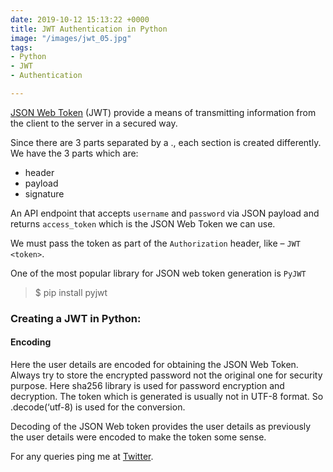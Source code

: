 ```yaml
---
date: 2019-10-12 15:13:22 +0000
title: JWT Authentication in Python
image: "/images/jwt_05.jpg"
tags:
- Python
- JWT
- Authentication

---
```

[JSON Web Token](https://jwt.io/) (JWT) provide a means of transmitting information from the client to the server in a secured way.

<!-- excerpt -->

Since there are 3 parts separated by a ., each section is created differently. We have the 3 parts which are:

* header
* payload
* signature

An API endpoint that accepts `username` and `password` via JSON payload and returns `access_token` which is the JSON Web Token we can use.

We must pass the token as part of the `Authorization` header, like – `JWT <token>`.

One of the most popular library for JSON web token generation is `PyJWT`

> $ pip install pyjwt

### Creating a JWT in Python:

#### Encoding

Here the user details are encoded for obtaining the JSON Web Token. Always try to store the encrypted password not the original one for security purpose. Here sha256 library is used for password encryption and decryption. The token which is generated is usually not in UTF-8 format. So .decode(‘utf-8) is used for the conversion.

Decoding of the JSON Web token provides the user details as previously the user details were encoded to make the token some sense.

For any queries ping me at [Twitter](https://twitter.com/vigneshwar1998).
